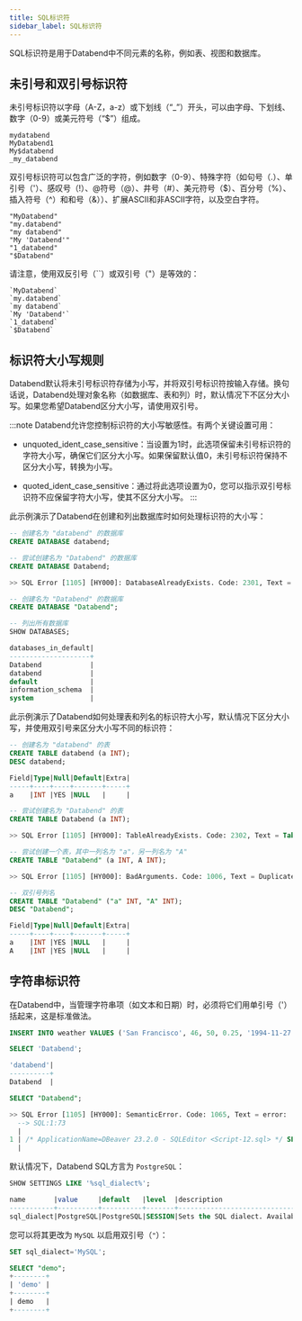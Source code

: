 ```yaml
---
title: SQL标识符
sidebar_label: SQL标识符
---
```


SQL标识符是用于Databend中不同元素的名称，例如表、视图和数据库。

## 未引号和双引号标识符

未引号标识符以字母（A-Z，a-z）或下划线（“_”）开头，可以由字母、下划线、数字（0-9）或美元符号（“$”）组成。

```text title='示例:'
mydatabend
MyDatabend1
My$databend
_my_databend
```

双引号标识符可以包含广泛的字符，例如数字（0-9）、特殊字符（如句号（.）、单引号（'）、感叹号（!）、@符号（@）、井号（#）、美元符号（$）、百分号（%）、插入符号（^）和和号（&））、扩展ASCII和非ASCII字符，以及空白字符。

```text title='示例:'
"MyDatabend"
"my.databend"
"my databend"
"My 'Databend'"
"1_databend"
"$Databend"
```

请注意，使用双反引号（``）或双引号（"）是等效的：

```text title='示例:'
`MyDatabend`
`my.databend`
`my databend`
`My 'Databend'`
`1_databend`
`$Databend`
```

## 标识符大小写规则

Databend默认将未引号标识符存储为小写，并将双引号标识符按输入存储。换句话说，Databend处理对象名称（如数据库、表和列）时，默认情况下不区分大小写。如果您希望Databend区分大小写，请使用双引号。

:::note
Databend允许您控制标识符的大小写敏感性。有两个关键设置可用：

- unquoted_ident_case_sensitive：当设置为1时，此选项保留未引号标识符的字符大小写，确保它们区分大小写。如果保留默认值0，未引号标识符保持不区分大小写，转换为小写。

- quoted_ident_case_sensitive：通过将此选项设置为0，您可以指示双引号标识符不应保留字符大小写，使其不区分大小写。
:::

此示例演示了Databend在创建和列出数据库时如何处理标识符的大小写：

```sql
-- 创建名为 "databend" 的数据库
CREATE DATABASE databend;

-- 尝试创建名为 "Databend" 的数据库
CREATE DATABASE Databend;

>> SQL Error [1105] [HY000]: DatabaseAlreadyExists. Code: 2301, Text = Database 'databend' already exists.

-- 创建名为 "Databend" 的数据库
CREATE DATABASE "Databend";

-- 列出所有数据库
SHOW DATABASES;

databases_in_default|
--------------------+
Databend            |
databend            |
default             |
information_schema  |
system              |
```

此示例演示了Databend如何处理表和列名的标识符大小写，默认情况下区分大小写，并使用双引号来区分大小写不同的标识符：

```sql
-- 创建名为 "databend" 的表
CREATE TABLE databend (a INT);
DESC databend;

Field|Type|Null|Default|Extra|
-----+----+----+-------+-----+
a    |INT |YES |NULL   |     |

-- 尝试创建名为 "Databend" 的表
CREATE TABLE Databend (a INT);

>> SQL Error [1105] [HY000]: TableAlreadyExists. Code: 2302, Text = Table 'databend' already exists.

-- 尝试创建一个表，其中一列名为 "a"，另一列名为 "A"
CREATE TABLE "Databend" (a INT, A INT);

>> SQL Error [1105] [HY000]: BadArguments. Code: 1006, Text = Duplicated column name: a.

-- 双引号列名
CREATE TABLE "Databend" ("a" INT, "A" INT);
DESC "Databend";

Field|Type|Null|Default|Extra|
-----+----+----+-------+-----+
a    |INT |YES |NULL   |     |
A    |INT |YES |NULL   |     |
```

## 字符串标识符

在Databend中，当管理字符串项（如文本和日期）时，必须将它们用单引号（'）括起来，这是标准做法。

```sql
INSERT INTO weather VALUES ('San Francisco', 46, 50, 0.25, '1994-11-27');

SELECT 'Databend';

'databend'|
----------+
Databend  |

SELECT "Databend";

>> SQL Error [1105] [HY000]: SemanticError. Code: 1065, Text = error: 
  --> SQL:1:73
  |
1 | /* ApplicationName=DBeaver 23.2.0 - SQLEditor <Script-12.sql> */ SELECT "Databend"
  |                                                                         ^^^^^^^^^^ column Databend doesn't exist, do you mean 'Databend'?
```

默认情况下，Databend SQL方言为 `PostgreSQL`：

```sql
SHOW SETTINGS LIKE '%sql_dialect%';

name       |value     |default   |level  |description                                                                      |type  |
-----------+----------+----------+-------+---------------------------------------------------------------------------------+------+
sql_dialect|PostgreSQL|PostgreSQL|SESSION|Sets the SQL dialect. Available values include "PostgreSQL", "MySQL", and "Hive".|String|
```

您可以将其更改为 `MySQL` 以启用双引号（`"`）：

```sql
SET sql_dialect='MySQL';

SELECT "demo";
+--------+
| 'demo' |
+--------+
| demo   |
+--------+
```
